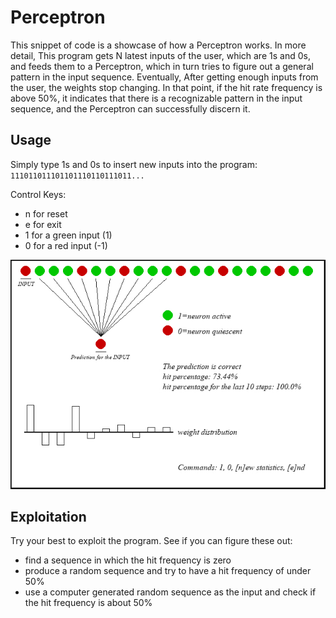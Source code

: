 # Perceptron
This snippet of code is a showcase of how a Perceptron works. In more detail, This program gets N latest inputs of the user, which are 1s and 0s, and feeds them to a Perceptron, which in turn tries to figure out a general pattern in the input sequence. Eventually, After getting enough inputs from the user, the weights stop changing. In that point, if the hit rate frequency is above 50%, it indicates that there is a recognizable pattern in the input sequence, and the Perceptron can successfully discern it.  

## Usage
Simply type 1s and 0s to insert new inputs into the program:  
`111011011101101110110111011...`  
  

Control Keys:
*    n for reset
*    e for exit
*    1 for a green input (1)
*    0 for a red input (-1)
  

![screenshot-of-the-program.jpg](https://raw.githubusercontent.com/Mamdasn/Perceptron-a-Showcase/main/assets/screenshot-of-the-program.jpg "screenshot-of-the-program.jpg")  

## Exploitation
Try your best to exploit the program.
See if you can figure these out:
* find a sequence in which the hit frequency is zero
* produce a random sequence and try to have a hit frequency of under 50%
* use a computer generated random sequence as the input and check if the hit frequency is about 50%
